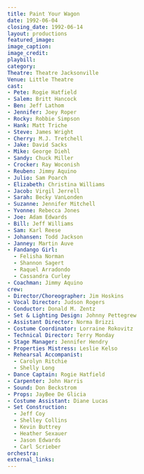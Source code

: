 ```yaml
---
title: Paint Your Wagon
date: 1992-06-04
closing_date: 1992-06-14
layout: productions
featured_image:
image_caption:
image_credit:
playbill:
category:
Theatre: Theatre Jacksonville
Venue: Little Theatre
cast:
- Pete: Rogie Hatfield
- Salem: Britt Hancock
- Ben: Jeff Lathom
- Jennifer: Joey Roper
- Rocky: Robbie Simpson
- Hank: Matt Triche
- Steve: James Wright
- Cherry: M.J. Tretchell
- Jake: David Sacks
- Mike: George Diehl
- Sandy: Chuck Miller
- Crocker: Ray Woconish
- Reuben: Jimmy Aquino
- Julio: Sam Poarch
- Elizabeth: Christina Williams
- Jacob: Virgil Jerrell
- Sarah: Becky VanLonden
- Suzanne: Jennifer Mitchell
- Yvonne: Rebecca Jones
- Joe: Adam Edwards
- Bill: Jeff Williams
- Sam: Karl Reese
- Johansen: Todd Jackson
- Janney: Martin Auve
- Fandango Girl:
  - Felisha Norman
  - Shannon Sagert
  - Raquel Arradondo
  - Cassandra Curley
- Coachman: Jimmy Aquino
crew:
- Director/Choreographer: Jim Hoskins
- Vocal Director: Judson Rogers
- Conductor: Donald M. Zentz
- Set & Lighting Design: Johnny Pettegrew
- Assistant Director: Norma Brizzi
- Costume Coordinator: Lorraine Rokovitz
- Technical Director: Terry Monday
- Stage Manager: Jennifer Hendry
- Properties Mistress: Leslie Kelso
- Rehearsal Accompanist:
  - Carolyn Ritchie
  - Shelly Long
- Dance Captain: Rogie Hatfield
- Carpenter: John Harris
- Sound: Don Beckstrom
- Props: JayBee De Glicia
- Costume Assistant: Diane Lucas
- Set Construction:
  - Jeff Coy
  - Shelley Collins
  - Kevin Buttrey
  - Heather Sexauer
  - Jason Edwards
  - Carl Scrieber
orchestra:
external_links:
---
```

